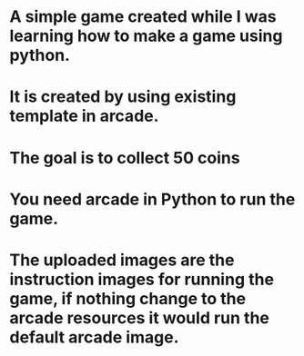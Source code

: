 # A simple game created while I was learning how to make a game using python.
# It is created by using existing template in arcade.
# The goal is to collect 50 coins 
# You need arcade in Python to run the game.
# The uploaded images are the instruction images for running the game, if nothing change to the arcade resources it would run the default arcade image. 
